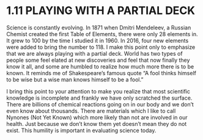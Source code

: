 # 1.11 PLAYING WITH A PARTIAL DECK

Science is constantly evolving. In 1871 when Dmitri Mendeleev,  a Russian Chemist created the first Table of Elements, there were only 28 elements in. It grew to 100 by the time I studied it in 1960. In 2016, four new elements were added to bring the number to 118. I make this point only to emphasize that we are always playing with a partial deck. World has two types of people some feel elated at new discoveries and feel that now finally they know it all, and some are humbled to realize how much more there is to be known. It reminds me of Shakespeare’s famous quote “A fool thinks himself to be wise but a wise man knows himself to be a fool.”

I bring this point to your attention to make you realize that most scientific knowledge is incomplete and frankly we have only scratched the surface. There are billions of chemical reactions going on in our body and we don’t even know about thousands. There are materials which I like to call Nynones (Not Yet Known) which more likely than not are involved in our health. Just because we don’t know them yet doesn’t mean they do not exist. This humility is important in evaluating science today.
